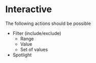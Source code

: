 # Interactive

The following actions should be possible

- Filter (include/exclude)
  - Range
  - Value
  - Set of values
- Spotlight
